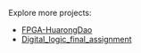 Explore more projects:
- [FPGA-HuarongDao](https://github.com/WinstonLiyt/FPGA-HuarongDao)
- [Digital_logic_final_assignment](https://github.com/coder-gx/Digital_logic_final_assignment)
